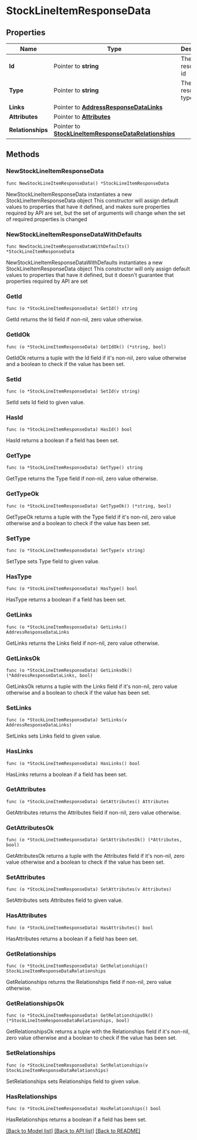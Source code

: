 # StockLineItemResponseData

## Properties

Name | Type | Description | Notes
------------ | ------------- | ------------- | -------------
**Id** | Pointer to **string** | The resource&#39;s id | [optional] 
**Type** | Pointer to **string** | The resource&#39;s type | [optional] 
**Links** | Pointer to [**AddressResponseDataLinks**](AddressResponseDataLinks.md) |  | [optional] 
**Attributes** | Pointer to [**Attributes**](Attributes.md) |  | [optional] 
**Relationships** | Pointer to [**StockLineItemResponseDataRelationships**](StockLineItemResponseDataRelationships.md) |  | [optional] 

## Methods

### NewStockLineItemResponseData

`func NewStockLineItemResponseData() *StockLineItemResponseData`

NewStockLineItemResponseData instantiates a new StockLineItemResponseData object
This constructor will assign default values to properties that have it defined,
and makes sure properties required by API are set, but the set of arguments
will change when the set of required properties is changed

### NewStockLineItemResponseDataWithDefaults

`func NewStockLineItemResponseDataWithDefaults() *StockLineItemResponseData`

NewStockLineItemResponseDataWithDefaults instantiates a new StockLineItemResponseData object
This constructor will only assign default values to properties that have it defined,
but it doesn't guarantee that properties required by API are set

### GetId

`func (o *StockLineItemResponseData) GetId() string`

GetId returns the Id field if non-nil, zero value otherwise.

### GetIdOk

`func (o *StockLineItemResponseData) GetIdOk() (*string, bool)`

GetIdOk returns a tuple with the Id field if it's non-nil, zero value otherwise
and a boolean to check if the value has been set.

### SetId

`func (o *StockLineItemResponseData) SetId(v string)`

SetId sets Id field to given value.

### HasId

`func (o *StockLineItemResponseData) HasId() bool`

HasId returns a boolean if a field has been set.

### GetType

`func (o *StockLineItemResponseData) GetType() string`

GetType returns the Type field if non-nil, zero value otherwise.

### GetTypeOk

`func (o *StockLineItemResponseData) GetTypeOk() (*string, bool)`

GetTypeOk returns a tuple with the Type field if it's non-nil, zero value otherwise
and a boolean to check if the value has been set.

### SetType

`func (o *StockLineItemResponseData) SetType(v string)`

SetType sets Type field to given value.

### HasType

`func (o *StockLineItemResponseData) HasType() bool`

HasType returns a boolean if a field has been set.

### GetLinks

`func (o *StockLineItemResponseData) GetLinks() AddressResponseDataLinks`

GetLinks returns the Links field if non-nil, zero value otherwise.

### GetLinksOk

`func (o *StockLineItemResponseData) GetLinksOk() (*AddressResponseDataLinks, bool)`

GetLinksOk returns a tuple with the Links field if it's non-nil, zero value otherwise
and a boolean to check if the value has been set.

### SetLinks

`func (o *StockLineItemResponseData) SetLinks(v AddressResponseDataLinks)`

SetLinks sets Links field to given value.

### HasLinks

`func (o *StockLineItemResponseData) HasLinks() bool`

HasLinks returns a boolean if a field has been set.

### GetAttributes

`func (o *StockLineItemResponseData) GetAttributes() Attributes`

GetAttributes returns the Attributes field if non-nil, zero value otherwise.

### GetAttributesOk

`func (o *StockLineItemResponseData) GetAttributesOk() (*Attributes, bool)`

GetAttributesOk returns a tuple with the Attributes field if it's non-nil, zero value otherwise
and a boolean to check if the value has been set.

### SetAttributes

`func (o *StockLineItemResponseData) SetAttributes(v Attributes)`

SetAttributes sets Attributes field to given value.

### HasAttributes

`func (o *StockLineItemResponseData) HasAttributes() bool`

HasAttributes returns a boolean if a field has been set.

### GetRelationships

`func (o *StockLineItemResponseData) GetRelationships() StockLineItemResponseDataRelationships`

GetRelationships returns the Relationships field if non-nil, zero value otherwise.

### GetRelationshipsOk

`func (o *StockLineItemResponseData) GetRelationshipsOk() (*StockLineItemResponseDataRelationships, bool)`

GetRelationshipsOk returns a tuple with the Relationships field if it's non-nil, zero value otherwise
and a boolean to check if the value has been set.

### SetRelationships

`func (o *StockLineItemResponseData) SetRelationships(v StockLineItemResponseDataRelationships)`

SetRelationships sets Relationships field to given value.

### HasRelationships

`func (o *StockLineItemResponseData) HasRelationships() bool`

HasRelationships returns a boolean if a field has been set.


[[Back to Model list]](../README.md#documentation-for-models) [[Back to API list]](../README.md#documentation-for-api-endpoints) [[Back to README]](../README.md)


